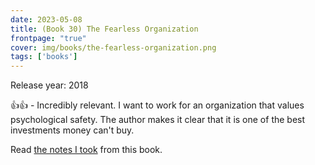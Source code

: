 ```yaml
---
date: 2023-05-08
title: (Book 30) The Fearless Organization
frontpage: "true"
cover: img/books/the-fearless-organization.png
tags: ['books']
---
```


Release year: 2018

👍👍 - Incredibly relevant. I want to work for an organization that values psychological safety. The author makes it clear that it is one of the best investments money can't buy.

Read [the notes I took](https://drive.google.com/file/d/18_5Ydkr2haHU1-ejGYM_pVuEhoc50njO/view?usp=drive_link) from this book.
